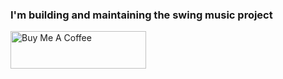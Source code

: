 ### I'm building and maintaining the swing music project
<a href="https://www.buymeacoffee.com/mungai" target="_blank"><img src="https://cdn.buymeacoffee.com/buttons/v2/default-yellow.png" alt="Buy Me A Coffee" style="height: 60px !important;width: 217px !important;" ></a>
